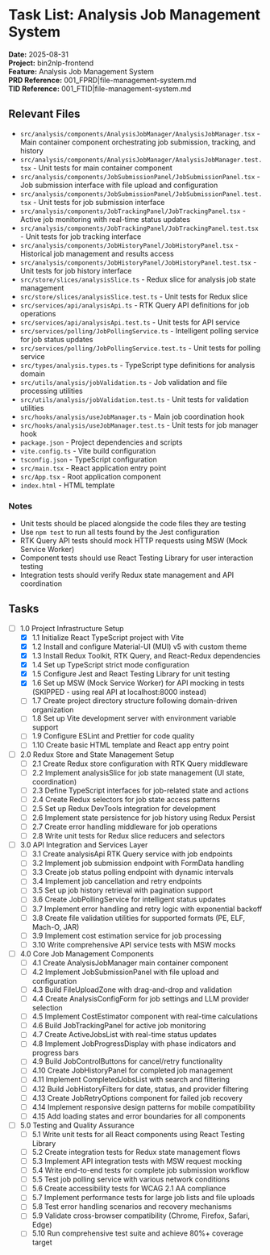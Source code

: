 # Task List: Analysis Job Management System

**Date:** 2025-08-31  
**Project:** bin2nlp-frontend  
**Feature:** Analysis Job Management System  
**PRD Reference:** 001_FPRD|file-management-system.md  
**TID Reference:** 001_FTID|file-management-system.md  

## Relevant Files

- `src/analysis/components/AnalysisJobManager/AnalysisJobManager.tsx` - Main container component orchestrating job submission, tracking, and history
- `src/analysis/components/AnalysisJobManager/AnalysisJobManager.test.tsx` - Unit tests for main container component
- `src/analysis/components/JobSubmissionPanel/JobSubmissionPanel.tsx` - Job submission interface with file upload and configuration
- `src/analysis/components/JobSubmissionPanel/JobSubmissionPanel.test.tsx` - Unit tests for job submission interface
- `src/analysis/components/JobTrackingPanel/JobTrackingPanel.tsx` - Active job monitoring with real-time status updates
- `src/analysis/components/JobTrackingPanel/JobTrackingPanel.test.tsx` - Unit tests for job tracking interface
- `src/analysis/components/JobHistoryPanel/JobHistoryPanel.tsx` - Historical job management and results access
- `src/analysis/components/JobHistoryPanel/JobHistoryPanel.test.tsx` - Unit tests for job history interface
- `src/store/slices/analysisSlice.ts` - Redux slice for analysis job state management
- `src/store/slices/analysisSlice.test.ts` - Unit tests for Redux slice
- `src/services/api/analysisApi.ts` - RTK Query API definitions for job operations
- `src/services/api/analysisApi.test.ts` - Unit tests for API service
- `src/services/polling/JobPollingService.ts` - Intelligent polling service for job status updates
- `src/services/polling/JobPollingService.test.ts` - Unit tests for polling service
- `src/types/analysis.types.ts` - TypeScript type definitions for analysis domain
- `src/utils/analysis/jobValidation.ts` - Job validation and file processing utilities
- `src/utils/analysis/jobValidation.test.ts` - Unit tests for validation utilities
- `src/hooks/analysis/useJobManager.ts` - Main job coordination hook
- `src/hooks/analysis/useJobManager.test.ts` - Unit tests for job manager hook
- `package.json` - Project dependencies and scripts
- `vite.config.ts` - Vite build configuration
- `tsconfig.json` - TypeScript configuration
- `src/main.tsx` - React application entry point
- `src/App.tsx` - Root application component
- `index.html` - HTML template

### Notes

- Unit tests should be placed alongside the code files they are testing
- Use `npm test` to run all tests found by the Jest configuration
- RTK Query API tests should mock HTTP requests using MSW (Mock Service Worker)
- Component tests should use React Testing Library for user interaction testing
- Integration tests should verify Redux state management and API coordination

## Tasks

- [ ] 1.0 Project Infrastructure Setup
  - [x] 1.1 Initialize React TypeScript project with Vite
  - [x] 1.2 Install and configure Material-UI (MUI) v5 with custom theme
  - [x] 1.3 Install Redux Toolkit, RTK Query, and React-Redux dependencies
  - [x] 1.4 Set up TypeScript strict mode configuration
  - [x] 1.5 Configure Jest and React Testing Library for unit testing
  - [x] 1.6 Set up MSW (Mock Service Worker) for API mocking in tests (SKIPPED - using real API at localhost:8000 instead)
  - [ ] 1.7 Create project directory structure following domain-driven organization
  - [ ] 1.8 Set up Vite development server with environment variable support
  - [ ] 1.9 Configure ESLint and Prettier for code quality
  - [ ] 1.10 Create basic HTML template and React app entry point

- [ ] 2.0 Redux Store and State Management Setup
  - [ ] 2.1 Create Redux store configuration with RTK Query middleware
  - [ ] 2.2 Implement analysisSlice for job state management (UI state, coordination)
  - [ ] 2.3 Define TypeScript interfaces for job-related state and actions
  - [ ] 2.4 Create Redux selectors for job state access patterns
  - [ ] 2.5 Set up Redux DevTools integration for development
  - [ ] 2.6 Implement state persistence for job history using Redux Persist
  - [ ] 2.7 Create error handling middleware for job operations
  - [ ] 2.8 Write unit tests for Redux slice reducers and selectors

- [ ] 3.0 API Integration and Services Layer
  - [ ] 3.1 Create analysisApi RTK Query service with job endpoints
  - [ ] 3.2 Implement job submission endpoint with FormData handling
  - [ ] 3.3 Create job status polling endpoint with dynamic intervals
  - [ ] 3.4 Implement job cancellation and retry endpoints
  - [ ] 3.5 Set up job history retrieval with pagination support
  - [ ] 3.6 Create JobPollingService for intelligent status updates
  - [ ] 3.7 Implement error handling and retry logic with exponential backoff
  - [ ] 3.8 Create file validation utilities for supported formats (PE, ELF, Mach-O, JAR)
  - [ ] 3.9 Implement cost estimation service for job processing
  - [ ] 3.10 Write comprehensive API service tests with MSW mocks

- [ ] 4.0 Core Job Management Components
  - [ ] 4.1 Create AnalysisJobManager main container component
  - [ ] 4.2 Implement JobSubmissionPanel with file upload and configuration
  - [ ] 4.3 Build FileUploadZone with drag-and-drop and validation
  - [ ] 4.4 Create AnalysisConfigForm for job settings and LLM provider selection
  - [ ] 4.5 Implement CostEstimator component with real-time calculations
  - [ ] 4.6 Build JobTrackingPanel for active job monitoring
  - [ ] 4.7 Create ActiveJobsList with real-time status updates
  - [ ] 4.8 Implement JobProgressDisplay with phase indicators and progress bars
  - [ ] 4.9 Build JobControlButtons for cancel/retry functionality
  - [ ] 4.10 Create JobHistoryPanel for completed job management
  - [ ] 4.11 Implement CompletedJobsList with search and filtering
  - [ ] 4.12 Build JobHistoryFilters for date, status, and provider filtering
  - [ ] 4.13 Create JobRetryOptions component for failed job recovery
  - [ ] 4.14 Implement responsive design patterns for mobile compatibility
  - [ ] 4.15 Add loading states and error boundaries for all components

- [ ] 5.0 Testing and Quality Assurance
  - [ ] 5.1 Write unit tests for all React components using React Testing Library
  - [ ] 5.2 Create integration tests for Redux state management flows
  - [ ] 5.3 Implement API integration tests with MSW request mocking
  - [ ] 5.4 Write end-to-end tests for complete job submission workflow
  - [ ] 5.5 Test job polling service with various network conditions
  - [ ] 5.6 Create accessibility tests for WCAG 2.1 AA compliance
  - [ ] 5.7 Implement performance tests for large job lists and file uploads
  - [ ] 5.8 Test error handling scenarios and recovery mechanisms
  - [ ] 5.9 Validate cross-browser compatibility (Chrome, Firefox, Safari, Edge)
  - [ ] 5.10 Run comprehensive test suite and achieve 80%+ coverage target
